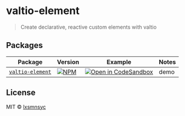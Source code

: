# valtio-element

> Create declarative, reactive custom elements with valtio

## Packages

| Package | Version | Example | Notes |
| --- | --- | --- | --- |
| [`valtio-element`](https://github.com/lxsmnsyc/laze/tree/main/packages/valtio-element) | [![NPM](https://img.shields.io/npm/v/valtio-element.svg)](https://www.npmjs.com/package/valtio-element) | [![Open in CodeSandbox](https://img.shields.io/badge/Open%20in-CodeSandbox-blue?style=flat-square&logo=codesandbox)](https://codesandbox.io/s/github/lxsmnsyc/valtio-element/tree/main/examples/valtio-element) | demo |

## License

MIT © [lxsmnsyc](https://github.com/lxsmnsyc)
